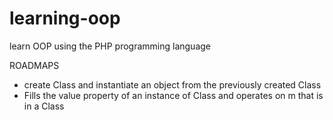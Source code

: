# learning-oop 
learn OOP using the PHP programming language

ROADMAPS
- create Class and instantiate an object from the previously created Class
- Fills the value property of an instance of Class and operates on m that is in a Class
